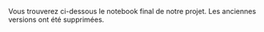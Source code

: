 Vous trouverez ci-dessous le notebook final de notre projet. Les anciennes versions ont été supprimées. 
